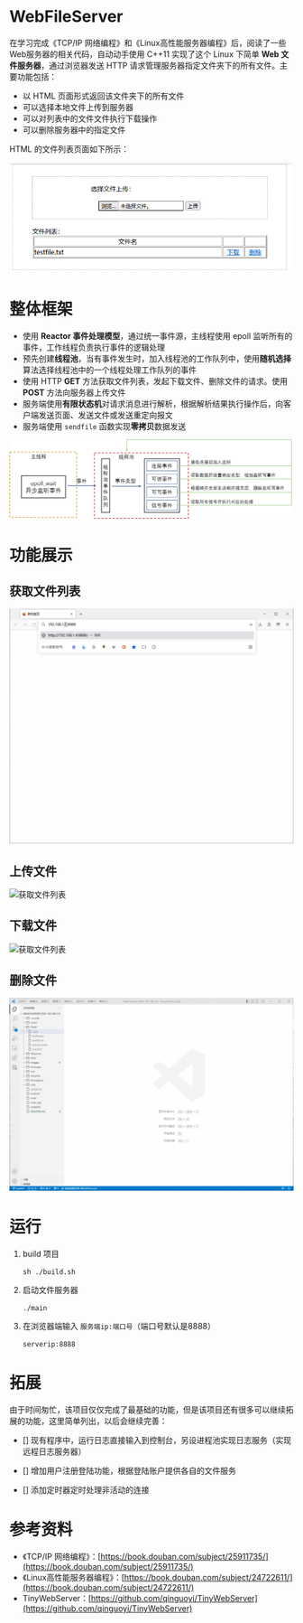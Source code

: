 # WebFileServer

在学习完成《TCP/IP 网络编程》和《Linux高性能服务器编程》后，阅读了一些Web服务器的相关代码，自动动手使用 C++11 实现了这个 Linux 下简单 **Web 文件服务器**，通过浏览器发送 HTTP 请求管理服务器指定文件夹下的所有文件。主要功能包括：

- 以 HTML 页面形式返回该文件夹下的所有文件
- 可以选择本地文件上传到服务器
- 可以对列表中的文件文件执行下载操作
- 可以删除服务器中的指定文件

HTML 的文件列表页面如下所示：

![文件页面图](./images/filelist.png)


# 整体框架

- 使用 **Reactor 事件处理模型**，通过统一事件源，主线程使用 epoll 监听所有的事件，工作线程负责执行事件的逻辑处理
- 预先创建**线程池**，当有事件发生时，加入线程池的工作队列中，使用**随机选择**算法选择线程池中的一个线程处理工作队列的事件
- 使用 HTTP **GET** 方法获取文件列表，发起下载文件、删除文件的请求。使用 **POST** 方法向服务器上传文件
- 服务端使用**有限状态机**对请求消息进行解析，根据解析结果执行操作后，向客户端发送页面、发送文件或发送重定向报文
- 服务端使用 `sendfile` 函数实现**零拷贝**数据发送

![框架展示图](./images/framework.png)


# 功能展示

## 获取文件列表

![获取文件列表](./images/getfilelist.gif)

## 上传文件

![获取文件列表](./images/uploadfile.gif)

## 下载文件

![获取文件列表](./images/downloadfile.gif)

## 删除文件

![获取文件列表](./images/deletefile.gif)


# 运行
1. build 项目
    ```
    sh ./build.sh
    ```
2. 启动文件服务器
    ```
    ./main
    ```
3. 在浏览器端输入 `服务端ip:端口号`（端口号默认是8888）
    ```
    serverip:8888
    ```

# 拓展
由于时间匆忙，该项目仅仅完成了最基础的功能，但是该项目还有很多可以继续拓展的功能，这里简单列出，以后会继续完善：

- [] 现有程序中，运行日志直接输入到控制台，另设进程池实现日志服务（实现远程日志服务器）

- [] 增加用户注册登陆功能，根据登陆账户提供各自的文件服务

- [] 添加定时器定时处理非活动的连接


# 参考资料
- 《TCP/IP 网络编程》：[https://book.douban.com/subject/25911735/](https://book.douban.com/subject/25911735/)
- 《Linux高性能服务器编程》：[https://book.douban.com/subject/24722611/](https://book.douban.com/subject/24722611/)
- TinyWebServer：[https://github.com/qinguoyi/TinyWebServer](https://github.com/qinguoyi/TinyWebServer)